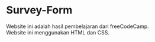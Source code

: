 # Survey-Form

Website ini adalah hasil pembelajaran dari freeCodeCamp.<br>
Website ini menggunakan HTML dan CSS.
